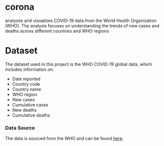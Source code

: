 # corona
analyzes and visualizes COVID-19 data from the World Health Organization (WHO). The analysis focuses on understanding the trends of new cases and deaths across different countries and WHO regions
# Dataset
The dataset used in this project is the WHO COVID-19 global data, which includes information on:
- Date reported
- Country code
- Country name
- WHO region
- New cases
- Cumulative cases
- New deaths
- Cumulative deaths

### Data Source
The data is sourced from the WHO and can be found [here](https://covid19.who.int/).
